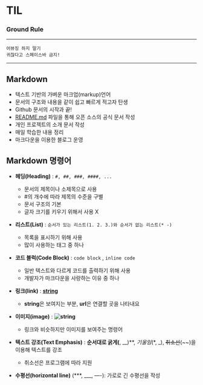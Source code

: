 # TIL

### Ground Rule

---
`어뷰징 하지 말기`  
`귀찮다고 스페이스바 금지!`

---

## Markdown

- 텍스트 기반의 가벼운 마크업(markup)언어
- 문서의 구조와 내용을 같이 쉽고 빠르게 적고자 탄생
- Github 문서의 시작과 끝!
- [README.md](http://README.md) 파일을 통해 오픈 소스의 공식 문서 작성
- 개인 프로젝트의 소개 문서 작성
- 매일 학습한 내용 정리
- 마크다운을 이용한 블로그 운영

## Markdown 명령어

- **헤딩(Heading)** : `#, ##, ###, ####, ...`
    - 문서의 제목이나 소제목으로 사용
    - #의 개수에 따라 제목의 수준을 구별
    - 문서 구조의 기본
    - 글자 크기를 키우기 위해서 사용 X

- **리스트(List)** : `순서가 있는 리스트(1. 2. 3.)와 순서가 없는 리스트(* -)`
    - 목록을 표시하기 위해 사용
    - 많이 사용하는 태그 중 하나

- **코드 블럭(Code Block)** : ```code block``` , `inline code`
    - 일반 텍스트와 다르게 코드를 출력하기 위해 사용
    - 개발자가 마크다운을 사랑하는 이유 중 하나

- **링크(link)** : **[string](url)**
    - **string**은 보여지는 부분, **url**은 연결할 곳을 나타내요

- **이미지(image)** : **![string](https://user-images.githubusercontent.com/83000975/178937273-e839022b-474b-4b83-be17-368a0a840092.jpg)**
    - 링크와 비슷하지만 이미지를 보여주는 명령어

- **텍스트 강조(Text Emphasis)** : **순서대로 굵게(**, __)**, *기울임*(*, _), ~~취소선~~(~~)을 이용해 텍스트를 강조
    - 취소선은 프로그램에 따라 지원

- **수평선(horizontal line)** (***, ___, —-): 가로로 긴 수평선을 작성

